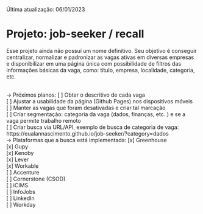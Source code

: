 Última atualização: 06/01/2023

# Projeto: job-seeker / recall
Esse projeto ainda não possuí um nome definitivo.
Seu objetivo é conseguir centralizar, normalizar e padronizar as vagas ativas em diversas empresas e disponibilizar em uma página única com possibilidade de filtros das informações básicas da vaga, como: título, empresa, localidade, categoria, etc. 

<br/>
-> Próximos planos:
[ ] Obter o descritivo de cada vaga <br/>
[ ] Ajustar a usabilidade da página (Github Pages) nos dispositivos móveis <br/>
[ ] Manter as vagas que foram desativadas e criar tal marcação <br/>
[ ] Criar segmentação: categoria da vaga (dados, finanças, etc..) e se a vaga permite trabalho remoto <br/>
[ ] Criar busca via URL/API, exemplo de busca de categoria de vaga: https://eualannascimento.github.io/job-seeker/?category=dados

<br/>
-> Plataformas que a busca está implementada:
[x] Greenhouse <br/>
[x] Gupy <br/>
[x] Kenoby <br/>
[x] Lever <br/>
[x] Workable <br/>
[ ] Accenture <br/>
[ ] Cornerstone (CSOD) <br/>
[ ] iCIMS <br/>
[ ] InfoJobs <br/>
[ ] LinkedIn <br/>
[ ] Workday <br/>